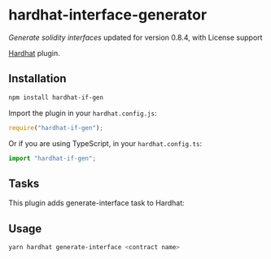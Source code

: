 # hardhat-interface-generator

_Generate solidity interfaces_ updated for version 0.8.4, with License support

[Hardhat](https://hardhat.org) plugin.

## Installation

```bash
npm install hardhat-if-gen
```

Import the plugin in your `hardhat.config.js`:

```js
require("hardhat-if-gen");
```

Or if you are using TypeScript, in your `hardhat.config.ts`:

```ts
import "hardhat-if-gen";
```

## Tasks

This plugin adds generate-interface task to Hardhat:

## Usage

```bash
yarn hardhat generate-interface <contract name>
```
